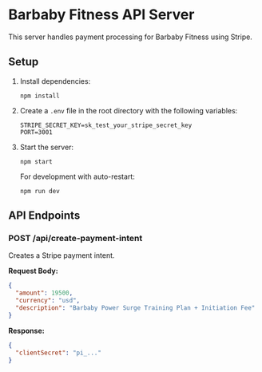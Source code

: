 # Barbaby Fitness API Server

This server handles payment processing for Barbaby Fitness using Stripe.

## Setup

1. Install dependencies:
   ```
   npm install
   ```

2. Create a `.env` file in the root directory with the following variables:
   ```
   STRIPE_SECRET_KEY=sk_test_your_stripe_secret_key
   PORT=3001
   ```

3. Start the server:
   ```
   npm start
   ```

   For development with auto-restart:
   ```
   npm run dev
   ```

## API Endpoints

### POST /api/create-payment-intent
Creates a Stripe payment intent.

**Request Body:**
```json
{
  "amount": 19500,
  "currency": "usd",
  "description": "Barbaby Power Surge Training Plan + Initiation Fee"
}
```

**Response:**
```json
{
  "clientSecret": "pi_..."
}
``` 
